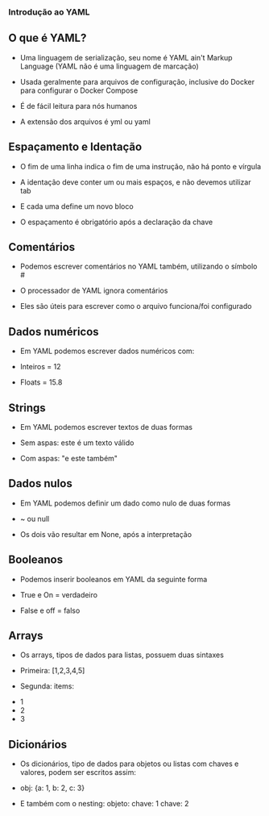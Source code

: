 ### Introdução ao YAML ###


## O que é YAML?

* Uma linguagem de serialização, seu nome é YAML ain't Markup Language
(YAML não é uma linguagem de marcação)

* Usada geralmente para arquivos de configuração, inclusive do Docker 
para configurar o Docker Compose

* É de fácil leitura para nós humanos

* A extensão dos arquivos é yml ou yaml


## Espaçamento e Identação

* O fim de uma linha indica o fim de uma instrução, não há ponto e vírgula 

* A identação deve conter um ou mais espaços, e não devemos utilizar tab

* E cada uma define um novo bloco

* O espaçamento é obrigatório após a declaração da chave



## Comentários

* Podemos escrever comentários no YAML também, utilizando o símbolo #

* O processador de YAML ignora comentários

* Eles são úteis para escrever como o arquivo funciona/foi configurado

## Dados numéricos

* Em YAML podemos escrever dados numéricos com:

* Inteiros = 12

* Floats = 15.8

## Strings

* Em YAML podemos escrever textos de duas formas

* Sem aspas: este é um texto válido

* Com aspas: "e este também"

## Dados nulos

* Em YAML podemos definir um dado como nulo de duas formas

* ~ ou null

* Os dois vão resultar em None, após a interpretação 


## Booleanos

* Podemos inserir booleanos em YAML da seguinte forma

* True e On = verdadeiro

* False e off = falso

## Arrays

* Os arrays, tipos de dados para listas, possuem duas sintaxes

* Primeira: [1,2,3,4,5]

* Segunda: 
items:
- 1
- 2
- 3

## Dicionários

* Os dicionários, tipo de dados para objetos ou listas com chaves e valores,
podem ser escritos assim:

* obj: {a: 1, b: 2, c: 3}

* E também com o nesting:
objeto: 
     chave: 1
     chave: 2

